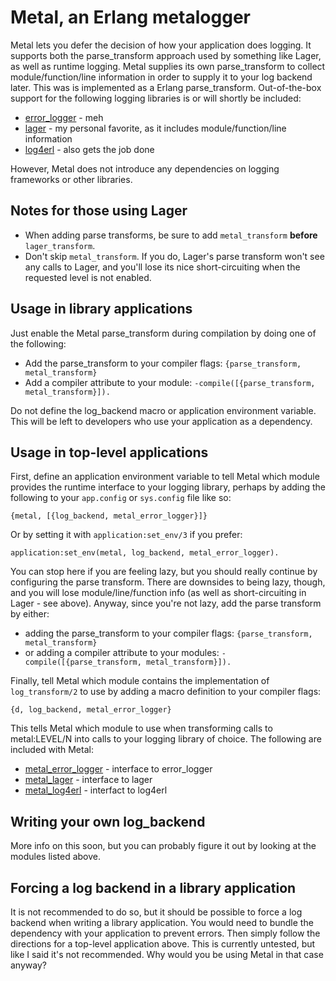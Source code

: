 # Metal, an Erlang metalogger #

Metal lets you defer the decision of how your application does logging. It supports both the parse_transform approach used by something like Lager, as well as runtime logging. Metal supplies its own parse_transform to collect module/function/line information in order to supply it to your log backend later. This was  is implemented as a Erlang parse_transform. Out-of-the-box support for the following logging libraries is or will shortly be included:

* [error_logger](http://www.erlang.org/doc/man/error_logger.html) - meh
* [lager](https://github.com/basho/lager) - my personal favorite, as it includes module/function/line information
* [log4erl](https://github.com/ahmednawras/log4erl) - also gets the job done

However, Metal does not introduce any dependencies on logging frameworks or other libraries.

## Notes for those using Lager ##

* When adding parse transforms, be sure to add `metal_transform` __before__ `lager_transform`.
* Don't skip `metal_transform`. If you do, Lager's parse transform won't see any calls to Lager, and you'll lose its nice short-circuiting when the requested level is not enabled.

## Usage in library applications ##

Just enable the Metal parse_transform during compilation by doing one of the following:

* Add the parse_transform to your compiler flags: `{parse_transform, metal_transform}`
* Add a compiler attribute to your module: `-compile([{parse_transform, metal_transform}]).`

Do not define the log_backend macro or application environment variable. This will be left to developers who use your application as a dependency.

## Usage in top-level applications ##

First, define an application environment variable to tell Metal which module provides the runtime interface to your logging library, perhaps by adding the following to your `app.config` or `sys.config` file like so:

    {metal, [{log_backend, metal_error_logger}]}

Or by setting it with `application:set_env/3` if you prefer:

    application:set_env(metal, log_backend, metal_error_logger).

You can stop here if you are feeling lazy, but you should really continue by configuring the parse transform. There are downsides to being lazy, though, and you will lose module/line/function info (as well as short-circuiting in Lager - see above). Anyway, since you're not lazy, add the parse transform by either:

* adding the parse_transform to your compiler flags: `{parse_transform, metal_transform}`
* or adding a compiler attribute to your modules: `-compile([{parse_transform, metal_transform}]).`

Finally, tell Metal which module contains the implementation of `log_transform/2` to use by adding a macro definition to your compiler flags:

    {d, log_backend, metal_error_logger}

This tells Metal which module to use when transforming calls to metal:LEVEL/N into calls to your logging library of choice. The following are included with Metal:

* [metal_error_logger](https://github.com/seansawyer/metal/blob/master/src/metal_error_logger.erl) - interface to error_logger
* [metal_lager](https://github.com/seansawyer/metal/blob/master/src/metal_lager.erl) - interface to lager
* [metal_log4erl](https://github.com/seansawyer/metal/blob/master/src/metal_log4erl.erl) - interfact to log4erl

## Writing your own log_backend ##

More info on this soon, but you can probably figure it out by looking at the modules listed above.

## Forcing a log backend in a library application ##

It is not recommended to do so, but it should be possible to force a log backend when writing a library application. You would need to bundle the dependency with your application to prevent errors. Then simply follow the directions for a top-level application above. This is currently untested, but like I said it's not recommended. Why would you be using Metal in that case anyway?
